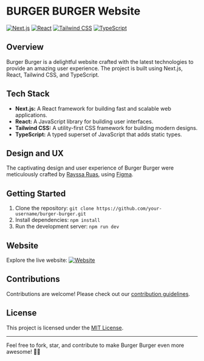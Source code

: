 # BURGER BURGER Website

[![Next.js](https://img.shields.io/badge/Next.js-%23404d59?style=for-the-badge&logo=next.js&logoColor=white)](https://nextjs.org/)
[![React](https://img.shields.io/badge/React-%2320232a?style=for-the-badge&logo=react&logoColor=%2361DAFB)](https://reactjs.org/)
[![Tailwind CSS](https://img.shields.io/badge/Tailwind%20CSS-%231a202c?style=for-the-badge&logo=tailwind-css&logoColor=white)](https://tailwindcss.com/)
[![TypeScript](https://img.shields.io/badge/TypeScript-%233178c6?style=for-the-badge&logo=typescript&logoColor=white)](https://www.typescriptlang.org/)

## Overview

Burger Burger is a delightful website crafted with the latest technologies to provide an amazing user experience. The project is built using Next.js, React, Tailwind CSS, and TypeScript.

## Tech Stack

- **Next.js:** A React framework for building fast and scalable web applications.
- **React:** A JavaScript library for building user interfaces.
- **Tailwind CSS:** A utility-first CSS framework for building modern designs.
- **TypeScript:** A typed superset of JavaScript that adds static types.

## Design and UX

The captivating design and user experience of Burger Burger were meticulously crafted by [Rayssa Ruas](#), using [Figma](https://www.figma.com/).

## Getting Started

1. Clone the repository: `git clone https://github.com/your-username/burger-burger.git`
2. Install dependencies: `npm install`
3. Run the development server: `npm run dev`

## Website

Explore the live website: [![Website](https://img.shields.io/badge/Visit%20Website-%2341B883?style=for-the-badge)](https://burgerburger.vercel.app/)

## Contributions

Contributions are welcome! Please check out our [contribution guidelines](CONTRIBUTING.md).

## License

This project is licensed under the [MIT License](LICENSE).

---

Feel free to fork, star, and contribute to make Burger Burger even more awesome! 🍔✨
